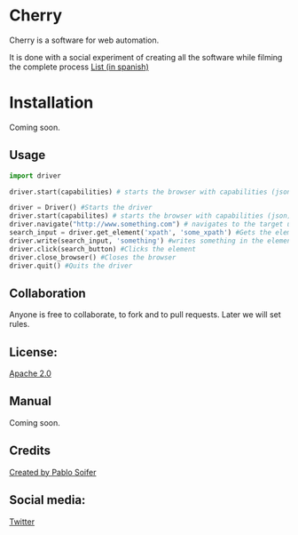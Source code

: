 # Cherry

Cherry is a software for web automation.

It is done with a social experiment of creating all the software while filming the complete process
[List (in spanish)](https://www.youtube.com/playlist?list=PLjM3-neCG6qysucDlqDvPWZyomr-lqwBV)

# Installation

Coming soon.

## Usage

```python
import driver

driver.start(capabilities) # starts the browser with capabilities (json)

driver = Driver() #Starts the driver
driver.start(capabilites) # starts the browser with capabilities (json)
driver.navigate("http://www.something.com") # navigates to the target url
search_input = driver.get_element('xpath', 'some_xpath') #Gets the element by xpath
driver.write(search_input, 'something') #writes something in the element
driver.click(search_button) #Clicks the element
driver.close_browser() #Closes the browser
driver.quit() #Quits the driver
```

## Collaboration

Anyone is free to collaborate, to fork and to pull requests. Later we will set rules.

## License:

[Apache 2.0](https://www.apache.org/licenses/LICENSE-2.0.html)

## Manual

Coming soon.

## Credits

[Created by Pablo Soifer](https://www.youtube.com/user/Draculinio)

## Social media:

[Twitter](https://twitter.com/CherryAS3)